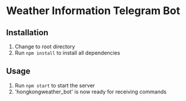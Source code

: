 # Weather Information Telegram Bot
## Installation
1. Change to root directory
2. Run `npm install` to install all dependencies
## Usage
1. Run `npm start` to start the server
2. 'hongkongweather_bot' is now ready for receiving commands
